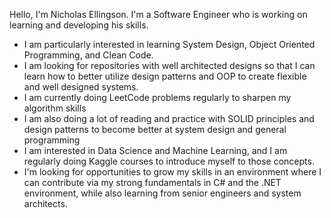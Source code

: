 Hello, I'm Nicholas Ellingson. I'm a Software Engineer who is working on learning and developing his skills. 
- I am particularly interested in learning System Design, Object Oriented Programming, and Clean Code.
- I am looking for repositories with well architected designs so that I can learn how to better utilize design patterns and OOP to create flexible and well designed systems.
- I am currently doing LeetCode problems regularly to sharpen my algorithm skills
- I am also doing a lot of reading and practice with SOLID principles and design patterns to become better at system design and general programming
- I am interested in Data Science and Machine Learning, and I am regularly doing Kaggle courses to introduce myself to those concepts.
- I'm looking for opportunities to grow my skills in an environment where I can contribute via my strong fundamentals in C# and the .NET environment, while also learning from senior engineers and system architects.

<!---
NicholasJEllingson/NicholasJEllingson is a ✨ special ✨ repository because its `README.md` (this file) appears on your GitHub profile.
You can click the Preview link to take a look at your changes.
--->
